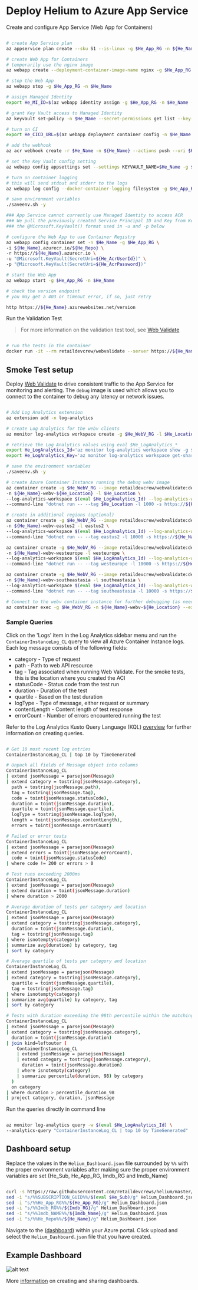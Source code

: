 # Deploy Helium to Azure App Service

Create and configure App Service (Web App for Containers)

```bash

# create App Service plan
az appservice plan create --sku S1 --is-linux -g $He_App_RG -n ${He_Name}-plan

# create Web App for Containers
# temporarily use the nginx image
az webapp create --deployment-container-image-name nginx -g $He_App_RG -p ${He_Name}-plan -n $He_Name

# stop the Web App
az webapp stop -g $He_App_RG -n $He_Name

# assign Managed Identity
export He_MI_ID=$(az webapp identity assign -g $He_App_RG -n $He_Name --query principalId -o tsv)

# grant Key Vault access to Managed Identity
az keyvault set-policy -n $He_Name --secret-permissions get list --key-permissions get list --object-id $He_MI_ID

# turn on CI
export He_CICD_URL=$(az webapp deployment container config -n $He_Name -g $He_App_RG --enable-cd true --query CI_CD_URL -o tsv)

# add the webhook
az acr webhook create -r $He_Name -n ${He_Name} --actions push --uri $He_CICD_URL --scope ${He_Repo}:latest

# set the Key Vault config setting
az webapp config appsettings set --settings KEYVAULT_NAME=$He_Name -g $He_App_RG -n $He_Name

# turn on container logging
# this will send stdout and stderr to the logs
az webapp log config --docker-container-logging filesystem -g $He_App_RG -n $He_Name

# save environment variables
./saveenv.sh -y

### App Service cannot currently use Managed Identity to access ACR
### We pull the previously created Service Principal ID and Key from Key Vault via
### the @Microsoft.KeyVault() format used in -u and -p below

# configure the Web App to use Container Registry
az webapp config container set -n $He_Name -g $He_App_RG \
-i ${He_Name}.azurecr.io/${He_Repo} \
-r https://${He_Name}.azurecr.io \
-u "@Microsoft.KeyVault(SecretUri=${He_AcrUserId})" \
-p "@Microsoft.KeyVault(SecretUri=${He_AcrPassword})"

# start the Web App
az webapp start -g $He_App_RG -n $He_Name

# check the version endpoint
# you may get a 403 or timeout error, if so, just retry

http https://${He_Name}.azurewebsites.net/version

```

Run the Validation Test

> For more information on the validation test tool, see [Web Validate](https://github.com/retaildevcrews/webvalidate)

```bash

# run the tests in the container
docker run -it --rm retaildevcrew/webvalidate --server https://${He_Name}.azurewebsites.net --files helium.json

```

## Smoke Test setup

Deploy [Web Validate](https://github.com/retaildevcrews/webvalidate) to drive consistent traffic to the App Service for monitoring and alerting. The `debug` image is used which allows you to connect to the container to debug any latency or network issues.

```bash

# Add Log Analytics extension
az extension add -n log-analytics

# create Log Analytics for the webv clients
az monitor log-analytics workspace create -g $He_WebV_RG -l $He_Location -n $He_Name -o table

# retrieve the Log Analytics values using eval $He_LogAnalytics_*
export He_LogAnalytics_Id='az monitor log-analytics workspace show -g $He_WebV_RG -n $He_Name --query customerId -o tsv'
export He_LogAnalytics_Key='az monitor log-analytics workspace get-shared-keys -g $He_WebV_RG -n $He_Name --query primarySharedKey -o tsv'

# save the environment variables
./saveenv.sh -y

# create Azure Container Instance running the debug webv image
az container create -g $He_WebV_RG --image retaildevcrew/webvalidate:debug -o tsv --query name \
-n ${He_Name}-webv-${He_Location} -l $He_Location \
--log-analytics-workspace $(eval $He_LogAnalytics_Id) --log-analytics-workspace-key $(eval $He_LogAnalytics_Key) \
--command-line "dotnet run -- --tag $He_Location -l 1000 -s https://${He_Name}.azurewebsites.net -u https://raw.githubusercontent.com/retaildevcrews/${He_Repo}/master/TestFiles/ -f benchmark.json -r --json-log"

# create in additional regions (optional)
az container create -g $He_WebV_RG --image retaildevcrew/webvalidate:debug -o tsv --query name \
-n ${He_Name}-webv-eastus2 -l eastus2 \
--log-analytics-workspace $(eval $He_LogAnalytics_Id) --log-analytics-workspace-key $(eval $He_LogAnalytics_Key) \
--command-line "dotnet run -- --tag eastus2 -l 10000 -s https://${He_Name}.azurewebsites.net -u https://raw.githubusercontent.com/retaildevcrews/${He_Repo}/master/TestFiles/ -f benchmark.json -r --json-log"

az container create -g $He_WebV_RG --image retaildevcrew/webvalidate:debug -o tsv --query name \
-n ${He_Name}-webv-westeurope -l westeurope \
--log-analytics-workspace $(eval $He_LogAnalytics_Id) --log-analytics-workspace-key $(eval $He_LogAnalytics_Key) \
--command-line "dotnet run -- --tag westeurope -l 10000 -s https://${He_Name}.azurewebsites.net -u https://raw.githubusercontent.com/retaildevcrews/${He_Repo}/master/TestFiles/ -f benchmark.json -r --json-log"

az container create -g $He_WebV_RG --image retaildevcrew/webvalidate:debug -o tsv --query name \
-n ${He_Name}-webv-southeastasia -l southeastasia \
--log-analytics-workspace $(eval $He_LogAnalytics_Id) --log-analytics-workspace-key $(eval $He_LogAnalytics_Key) \
--command-line "dotnet run -- --tag southeastasia -l 10000 -s https://${He_Name}.azurewebsites.net -u https://raw.githubusercontent.com/retaildevcrews/${He_Repo}/master/TestFiles/ -f benchmark.json -r --json-log"

# Connect to the webv container instance for further debugging (as needed)
az container exec -g $He_WebV_RG -n ${He_Name}-webv-${He_Location} --exec-command "/bin/bash"

```

### Sample Queries

Click on the 'Logs' item in the Log Analytics sidebar menu and run the `ContainerInstanceLog_CL` query to view all Azure Container Instance logs. Each log message consists of the following fields:

- category - Type of request
- path - Path to web API resource
- tag - Tag associated when running Web Validate. For the smoke tests, this is the location where you created the ACI
- statusCode - Status code from the test run
- duration - Duration of the test
- quartile - Based on the test duration
- logType - Type of message, either request or summary
- contentLength - Content length of test response
- errorCount - Number of errors encountered running the test

Refer to the Log Analytics Kusto Query Language (KQL) [overview](https://docs.microsoft.com/en-us/azure/data-explorer/kusto/query/) for further information on creating queries.

```bash

# Get 10 most recent log entries
ContainerInstanceLog_CL | top 10 by TimeGenerated

# Unpack all fields of Message object into columns
ContainerInstanceLog_CL
| extend jsonMessage = parsejson(Message)
| extend category = tostring(jsonMessage.category),
  path = tostring(jsonMessage.path),
  tag = tostring(jsonMessage.tag),
  code = toint(jsonMessage.statusCode),
  duration = toint(jsonMessage.duration),
  quartile = toint(jsonMessage.quartile),
  logType = tostring(jsonMessage.logType),
  length = toint(jsonMessage.contentLength),
  errors = toint(jsonMessage.errorCount)

# Failed or error tests
ContainerInstanceLog_CL
| extend jsonMessage = parsejson(Message)
| extend errors = toint(jsonMessage.errorCount),
  code = toint(jsonMessage.statusCode)
| where code != 200 or errors > 0

# Test runs exceeding 2000ms
ContainerInstanceLog_CL
| extend jsonMessage = parsejson(Message)
| extend duration = toint(jsonMessage.duration)
| where duration > 2000

# Average duration of tests per category and location
ContainerInstanceLog_CL
| extend jsonMessage = parsejson(Message)
| extend category = tostring(jsonMessage.category),
  duration = toint(jsonMessage.duration),
  tag = tostring(jsonMessage.tag)
| where isnotempty(category)
| summarize avg(duration) by category, tag
| sort by category

# Average quartile of tests per category and location
ContainerInstanceLog_CL
| extend jsonMessage = parsejson(Message)
| extend category = tostring(jsonMessage.category),
  quartile = toint(jsonMessage.quartile),
  tag = tostring(jsonMessage.tag)
| where isnotempty(category)
| summarize avg(quartile) by category, tag
| sort by category

# Tests with duration exceeding the 98th percentile within the matching category
ContainerInstanceLog_CL
| extend jsonMessage = parsejson(Message)
| extend category = tostring(jsonMessage.category),
  duration = toint(jsonMessage.duration)
| join kind=leftouter (
    ContainerInstanceLog_CL
    | extend jsonMessage = parsejson(Message)
    | extend category = tostring(jsonMessage.category),
      duration = toint(jsonMessage.duration)
    | where isnotempty(category)
    | summarize percentile(duration, 98) by category
  )
  on category
| where duration > percentile_duration_98
| project category, duration, jsonMessage

```

Run the queries directly in command line

```bash

az monitor log-analytics query -w $(eval $He_LogAnalytics_Id) \
--analytics-query "ContainerInstanceLog_CL | top 10 by TimeGenerated"

```

## Dashboard setup

Replace the values in the `Helium_Dashboard.json` file surrounded by `%%` with the proper environment variables
after making sure the proper environment variables are set (He_Sub, He_App_RG, Imdb_RG and Imdb_Name)

```bash

curl -s https://raw.githubusercontent.com/retaildevcrews/helium/master/docs/dashboard/Helium_Dashboard.json > Helium_Dashboard.json
sed -i "s/%%SUBSCRIPTION_GUID%%/$(eval $He_Sub)/g" Helium_Dashboard.json
sed -i "s/%%He_App_RG%%/${He_App_RG}/g" Helium_Dashboard.json
sed -i "s/%%Imdb_RG%%/${Imdb_RG}/g" Helium_Dashboard.json
sed -i "s/%%Imdb_NAME%%/${Imdb_Name}/g" Helium_Dashboard.json
sed -i "s/%%He_Repo%%/${He_Name}/g" Helium_Dashboard.json

```

Navigate to the ([dashboard](https://portal.azure.com/#dashboard)) within your Azure portal. Click upload and select the `Helium_Dashboard.json` file that you have created.

## Example Dashboard

![alt text](./images/dashboard.jpg "Helium Example Dashboard")

More [information](https://docs.microsoft.com/en-us/azure/azure-portal/azure-portal-dashboards) on creating and sharing dashboards.
